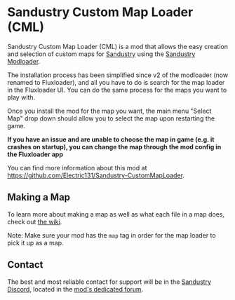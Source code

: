# Sandustry Custom Map Loader (CML)

Sandustry Custom Map Loader (CML) is a mod that allows the easy creation and selection of custom maps for [Sandustry](https://store.steampowered.com/app/2764460/Sandustry/) using the [Sandustry Modloader](https://git.rendezvous.dev/shadowcomputer/sandustry-modloader).

The installation process has been simplified since v2 of the modloader (now renamed to Fluxloader), and all you have to do is search for the map loader in the Fluxloader UI. You can do the same process for the maps you want to play with.

Once you install the mod for the map you want, the main menu "Select Map" drop down should allow you to select the map upon restarting the game.

**If you have an issue and are unable to choose the map in game (e.g. it crashes on startup), you can change the map through the mod config in the Fluxloader app**

You can find more information about this mod at https://github.com/Electric131/Sandustry-CustomMapLoader.

## Making a Map

To learn more about making a map as well as what each file in a map does, check out [the wiki](https://github.com/Electric131/Sandustry-CustomMapLoader/wiki/Making-a-Map).

Note: Make sure your mod has the `map` tag in order for the map loader to pick it up as a map.

## Contact

The best and most reliable contact for support will be in the [Sandustry Discord](https://discord.gg/Vt27aBcjXf), located in the [mod's dedicated forum](https://discord.com/channels/307205327659597856/1340092851605733477).
